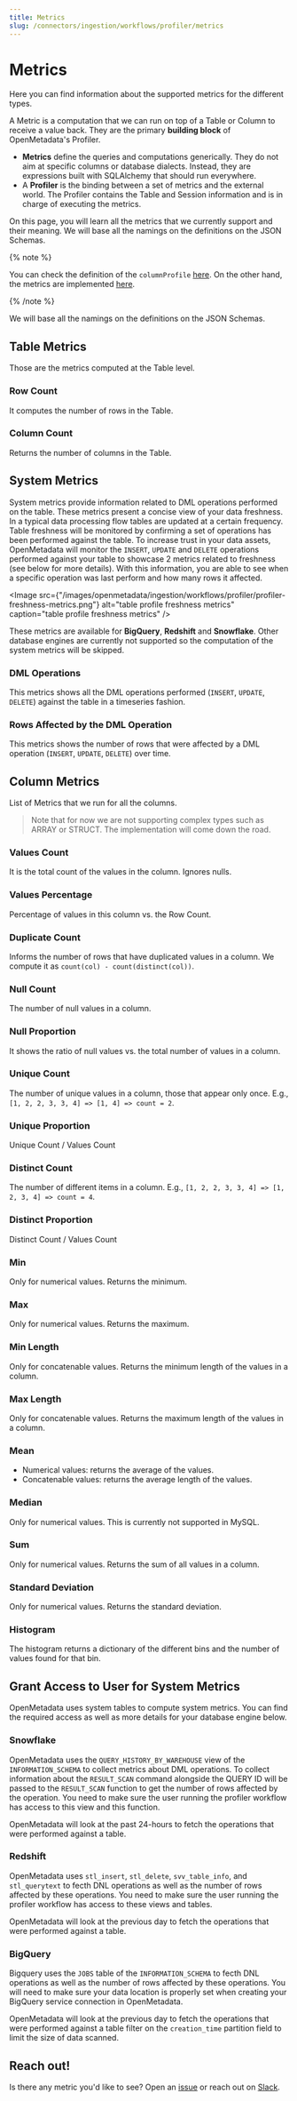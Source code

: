 ```yaml
---
title: Metrics
slug: /connectors/ingestion/workflows/profiler/metrics
---
```


# Metrics

Here you can find information about the supported metrics for the different types.

A Metric is a computation that we can run on top of a Table or Column to receive a value back. They are the primary **building block** of OpenMetadata's Profiler.

* **Metrics** define the queries and computations generically. They do not aim at specific columns or database dialects. Instead, they are expressions built with SQLAlchemy that should run everywhere.
* A **Profiler** is the binding between a set of metrics and the external world. The Profiler contains the Table and Session information and is in charge of executing the metrics.

On this page, you will learn all the metrics that we currently support and their meaning. We will base all the namings on the definitions on the JSON Schemas.

{% note %}

You can check the definition of the `columnProfile` [here](https://github.com/open-metadata/OpenMetadata/blob/main/openmetadata-spec/src/main/resources/json/schema/entity/data/table.json#L271). On the other hand, the metrics are implemented [here](https://github.com/open-metadata/OpenMetadata/tree/main/ingestion/src/metadata/orm\_profiler/metrics).

{% /note %}

We will base all the namings on the definitions on the JSON Schemas.

## Table Metrics

Those are the metrics computed at the Table level.

### Row Count

It computes the number of rows in the Table.

### Column Count

Returns the number of columns in the Table.

## System Metrics
System metrics provide information related to DML operations performed on the table. These metrics present a concise view of your data freshness. In a typical data processing flow tables are updated at a certain frequency. Table freshness will be monitored by confirming a set of operations has been performed against the table. To increase trust in your data assets, OpenMetadata will monitor the `INSERT`, `UPDATE` and `DELETE` operations performed against your table to showcase 2 metrics related to freshness (see below for more details). With this information, you are able to see when a specific operation was last perform and how many rows it affected. 

<Image
    src={"/images/openmetadata/ingestion/workflows/profiler/profiler-freshness-metrics.png"}
    alt="table profile freshness metrics"
    caption="table profile freshness metrics"
/>

These metrics are available for **BigQuery**, **Redshift** and **Snowflake**. Other database engines are currently not supported so the computation of the system metrics will be skipped.

### DML Operations
This metrics shows all the DML operations performed (`INSERT`, `UPDATE`, `DELETE`) against the table in a timeseries fashion.

### Rows Affected by the DML Operation
This metrics shows the number of rows that were affected by a DML operation (`INSERT`, `UPDATE`, `DELETE`) over time. 

## Column Metrics

List of Metrics that we run for all the columns.

> Note that for now we are not supporting complex types such as ARRAY or STRUCT. The implementation will come down the road.

### Values Count

It is the total count of the values in the column. Ignores nulls.

### Values Percentage

Percentage of values in this column vs. the Row Count.

### Duplicate Count

Informs the number of rows that have duplicated values in a column. We compute it as `count(col) - count(distinct(col))`.

### Null Count

The number of null values in a column.

### Null Proportion

It shows the ratio of null values vs. the total number of values in a column.

### Unique Count

The number of unique values in a column, those that appear only once. E.g., `[1, 2, 2, 3, 3, 4] => [1, 4] => count = 2`.

### Unique Proportion

Unique Count / Values Count

### Distinct Count

The number of different items in a column. E.g., `[1, 2, 2, 3, 3, 4] => [1, 2, 3, 4] => count = 4`.

### Distinct Proportion

Distinct Count / Values Count

### Min

Only for numerical values. Returns the minimum.

### Max

Only for numerical values. Returns the maximum.

### Min Length

Only for concatenable values. Returns the minimum length of the values in a column.

### Max Length

Only for concatenable values. Returns the maximum length of the values in a column.

### Mean

* Numerical values: returns the average of the values.
* Concatenable values: returns the average length of the values.

### Median

Only for numerical values. This is currently not supported in MySQL.

### Sum

Only for numerical values. Returns the sum of all values in a column.

### Standard Deviation

Only for numerical values. Returns the standard deviation.

### Histogram

The histogram returns a dictionary of the different bins and the number of values found for that bin.

## Grant Access to User for System Metrics
OpenMetadata uses system tables to compute system metrics. You can find the required access as well as more details for your database engine below.
### Snowflake
OpenMetadata uses the `QUERY_HISTORY_BY_WAREHOUSE` view of the `INFORMATION_SCHEMA` to collect metrics about DML operations. To collect information about the `RESULT_SCAN` command alongside the QUERY ID will be passed to the `RESULT_SCAN` function to get the number of rows affected by the operation. You need to make sure the user running the profiler workflow has access to this view and this function.

OpenMetadata will look at the past 24-hours to fetch the operations that were performed against a table. 

### Redshift
OpenMetadata uses `stl_insert`, `stl_delete`, `svv_table_info`, and `stl_querytext` to fecth DNL operations as well as the number of rows affected by these operations. You need to make sure the user running the profiler workflow has access to these views and tables.

OpenMetadata will look at the previous day to fetch the operations that were performed against a table.

### BigQuery
Bigquery uses the `JOBS` table of the `INFORMATION_SCHEMA` to fecth DNL operations as well as the number of rows affected by these operations. You will need to make sure your data location is properly set when creating your BigQuery service connection in OpenMetadata. 

OpenMetadata will look at the previous day to fetch the operations that were performed against a table filter on the `creation_time` partition field to limit the size of data scanned.

## Reach out!

Is there any metric you'd like to see? Open an [issue](https://github.com/open-metadata/OpenMetadata/issues/new/choose) or reach out on [Slack](https://slack.open-metadata.org).
